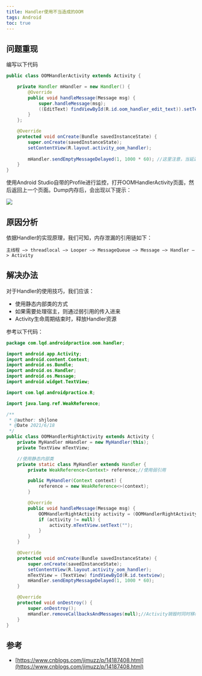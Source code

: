 ```yaml
---
title: Handler使用不当造成的OOM
tags: Android
toc: true
---
```



## 问题重现

编写以下代码

```java
public class OOMHandlerActivity extends Activity {

    private Handler mHandler = new Handler() {
        @Override
        public void handleMessage(Message msg) {
            super.handleMessage(msg);
            ((EditText) findViewById(R.id.oom_handler_edit_text)).setText("aaaas");
        }
    };

    @Override
    protected void onCreate(Bundle savedInstanceState) {
        super.onCreate(savedInstanceState);
        setContentView(R.layout.activity_oom_handler);
        
        mHandler.sendEmptyMessageDelayed(1, 1000 * 60); //这里注意，当延迟时间较小时，Profile中Leaks显示为0
    }
}
```

使用Android Studio自带的Profile进行监控，打开OOMHandlerActivity页面，然后返回上一个页面。Dump内存后，会出现以下提示：

![](./handler_1.jpg)


## 原因分析

依据Handler的实现原理，我们可知，内存泄漏的引用链如下：

`主线程 —> threadlocal —> Looper —> MessageQueue —> Message —> Handler —> Activity`



## 解决办法

对于Handler的使用技巧，我们应该：

- 使用静态内部类的方式
- 如果需要处理宿主，则通过弱引用的传入进来
- Activity生命周期结束时，释放Handler资源

参考以下代码：

```java
package com.lqd.androidpractice.oom.handler;

import android.app.Activity;
import android.content.Context;
import android.os.Bundle;
import android.os.Handler;
import android.os.Message;
import android.widget.TextView;

import com.lqd.androidpractice.R;

import java.lang.ref.WeakReference;

/**
 * @author: shjlone
 * @Date 2021/6/18
 */
public class OOMHandlerRightActivity extends Activity {
    private MyHandler mHandler = new MyHandler(this);
    private TextView mTextView;

    //使用静态内部类
    private static class MyHandler extends Handler {
        private WeakReference<Context> reference;//使用弱引用

        public MyHandler(Context context) {
            reference = new WeakReference<>(context);
        }

        @Override
        public void handleMessage(Message msg) {
            OOMHandlerRightActivity activity = (OOMHandlerRightActivity) reference.get();
            if (activity != null) {
                activity.mTextView.setText("");
            }
        }
    }

    @Override
    protected void onCreate(Bundle savedInstanceState) {
        super.onCreate(savedInstanceState);
        setContentView(R.layout.activity_oom_handler);
        mTextView = (TextView) findViewById(R.id.textview);
        mHandler.sendEmptyMessageDelayed(1, 1000 * 60);
    }

    @Override
    protected void onDestroy() {
        super.onDestroy();
        mHandler.removeCallbacksAndMessages(null);//Activity销毁时同时移除handler的监听
    }
}

```

## 参考

- [https://www.cnblogs.com/jimuzz/p/14187408.html](https://www.cnblogs.com/jimuzz/p/14187408.html)
